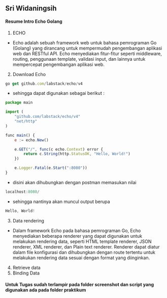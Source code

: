 ## Sri Widaningsih


#### Resume Intro Echo Golang

1. ECHO
- Echo adalah sebuah framework web untuk bahasa pemrograman Go (Golang) yang dirancang untuk mempermudah pengembangan aplikasi web dan RESTful API. Echo menyediakan fitur-fitur seperti middleware, routing, penggunaan template, validasi input, dan lainnya untuk mempercepat pengembangan aplikasi web.

2. Download Echo
```js
go get github.com/labstack/echo/v4
```

- sehingga dapat digunakan sebagai berikut :
```js
package main

import (
    "github.com/labstack/echo/v4"
    "net/http"
)

func main() {
    e := echo.New()

    e.GET("/", func(c echo.Context) error {
        return c.String(http.StatusOK, "Hello, World!")
    })

    e.Logger.Fatal(e.Start(":8080"))
}

```
- disini akan dihubungkan dengan postman memasukan nilai
```js
localhost:8080/
```
- sehingga nantinya akan muncul output berupa
```js
Hello, World!
```

3. Data rendering
- Dalam framework Echo pada bahasa pemrograman Go, Echo menyediakan beberapa renderer yang dapat digunakan untuk melakukan rendering data, seperti HTML template renderer, JSON renderer, XML renderer, dan Plain text renderer. Renderer dapat diatur dalam file konfigurasi dan dihubungkan dengan route tertentu untuk melakukan rendering data sesuai dengan format yang diinginkan.

4. Retrieve data
5. Binding Data

#### Untuk Tugas sudah terlampir pada folder screenshot dan script yang digunakan ada pada folder praktikum